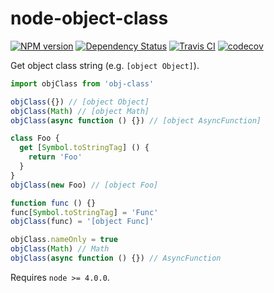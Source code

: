 # node-object-class

[![NPM version][npm-image]][npm-url] [![Dependency Status][daviddm-image]][daviddm-url] [![Travis CI][travis-image]][travis-url] [![codecov][codecov-image]](codecov-url)

Get object class string (e.g. `[object Object]`).

```js
import objClass from 'obj-class'

objClass({}) // [object Object]
objClass(Math) // [object Math]
objClass(async function () {}) // [object AsyncFunction]

class Foo {
  get [Symbol.toStringTag] () {
    return 'Foo'
  }
}
objClass(new Foo) // [object Foo]

function func () {}
func[Symbol.toStringTag] = 'Func'
objClass(func) = '[object Func]'

objClass.nameOnly = true
objClass(Math) // Math
objClass(async function () {}) // AsyncFunction
```

Requires `node >= 4.0.0`.

[npm-url]: https://npmjs.org/package/obj-class
[npm-image]: http://img.shields.io/npm/v/obj-class.svg?style=flat-square
[daviddm-url]: https://david-dm.org/chrisyip/node-object-class
[daviddm-image]: http://img.shields.io/david/chrisyip/node-object-class.svg?style=flat-square
[travis-url]: https://travis-ci.org/chrisyip/node-object-class
[travis-image]: http://img.shields.io/travis/chrisyip/node-object-class.svg?style=flat-square
[codecov-url]: https://codecov.io/gh/chrisyip/node-object-class
[codecov-image]: https://img.shields.io/codecov/c/github/chrisyip/node-object-class.svg?style=flat-square